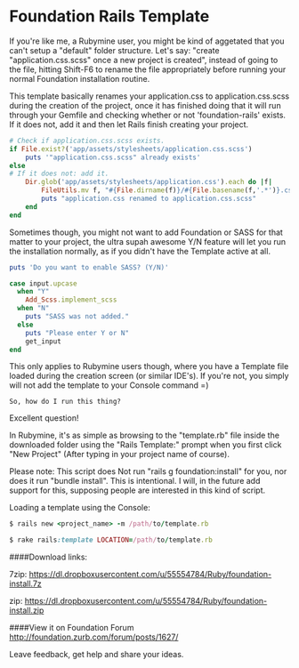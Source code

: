 Foundation Rails Template
=========================

If you're like me, a Rubymine user, you might be kind of aggetated that you can't setup a "default" folder structure.
Let's say: "create "application.css.scss" once a new project is created", instead of going to the file, hitting Shift-F6 to rename the file appropriately before running your normal Foundation installation routine.

This template basically renames your application.css to application.css.scss during the creation of the project, once it has finished doing that it will run through your Gemfile and checking whether or not 'foundation-rails' exists.
If it does not, add it and then let Rails finish creating your project.

``` ruby
# Check if application.css.scss exists.
if File.exist?('app/assets/stylesheets/application.css.scss')
	puts '"application.css.scss" already exists'
else
# If it does not: add it.
	Dir.glob('app/assets/stylesheets/application.css').each do |f|
		FileUtils.mv f, "#{File.dirname(f)}/#{File.basename(f,'.*')}.css.scss"
		puts "application.css renamed to application.css.scss"
	end
end
```

Sometimes though, you might not want to add Foundation or SASS for that matter to your project, the ultra supah awesome Y/N feature will let you run the installation normally, as if you didn't have the Template active at all.

``` ruby
puts 'Do you want to enable SASS? (Y/N)'
```

``` ruby
case input.upcase
  when "Y"
  	Add_Scss.implement_scss
  when "N"
  	puts "SASS was not added."
  else
  	puts "Please enter Y or N"
  	get_input
end
```

This only applies to Rubymine users though, where you have a Template file loaded during the creation screen (or similar IDE's). If you're not, you simply will not add the template to your Console command =)


`So, how do I run this thing?`

Excellent question!

In Rubymine, it's as simple as browsing to the "template.rb" file inside the downloaded folder using the "Rails Template:" prompt when you first click "New Project" (After typing in your project name of course).


Please note:
This script does Not run "rails g foundation:install" for you, nor does it run "bundle install". This is intentional.
I will, in the future add support for this, supposing people are interested in this kind of script.

Loading a template using the Console:
``` ruby
$ rails new <project_name> -m /path/to/template.rb
```
``` ruby
$ rake rails:template LOCATION=/path/to/template.rb
```

####Download links:


7zip: https://dl.dropboxusercontent.com/u/55554784/Ruby/foundation-install.7z

zip: https://dl.dropboxusercontent.com/u/55554784/Ruby/foundation-install.zip




####View it on Foundation Forum
http://foundation.zurb.com/forum/posts/1627/

Leave feedback, get help and share your ideas.
